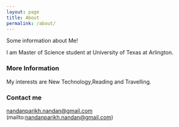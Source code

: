```yaml
---
layout: page
title: About
permalink: /about/
---
```


Some information about Me!

I am Master of Science student at University of Texas at Arlington.

### More Information

My interests are New Technology,Reading and Travelling.

### Contact me

nandanparikh.nandan@gmail.com
(mailto:nandanparikh.nandan@gmail.com)